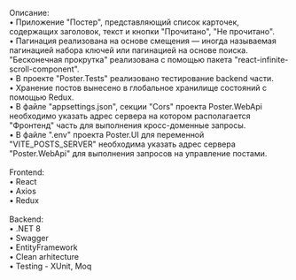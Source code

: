 Описание:<br />
• Приложение "Постер", представляющий список карточек, содержащих заголовок, текст и кнопки "Прочитано", "Не прочитано".<br />
• Пагинация реализована на основе смещения — иногда называемая пагинацией набора ключей или пагинацией на основе поиска.<br />
  "Бесконечная прокрутка" реализована с помощью пакета "react-infinite-scroll-component".<br />
• В проекте "Poster.Tests" реализовано тестирование backend части.<br />
• Хранение постов вынесено в глобальное хранилище состояний с помощью Redux.<br />
• В файле "appsettings.json", секции "Cors" проекта Poster.WebApi необходимо указать адрес сервера на котором располагается "Фронтенд" часть для выполнения
  кросс-доменные запросы.<br />
• В файле ".env" проекта Poster.UI для переменной "VITE_POSTS_SERVER" необходима указать адрес сервера "Poster.WebApi" для выполнения запросов на управление постами.<br />
<br />
Frontend:<br />
• React<br />
• Axios<br />
• Redux<br />
<br />
Backend:<br />
• .NET 8<br />
• Swagger<br />
• EntityFramework<br />
• Clean arhitecture<br />
• Testing - XUnit, Moq<br />
